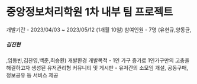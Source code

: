 # 중앙정보처리학원 1차 내부 팀 프로젝트
개발기간 - 2023/04/03 ~ 2023/05/12 (1개월 10일)
참여인원 - 7명 (유현규,양동균,<h5>김진현</h5>,임동빈,김찬영,백준,최승환)
개발환경 
개발목적 - 1인 가구 증가로 1인가구만의 고충을 해결하고자 생성된 유저관리형 커뮤니티 및 게시판 - 유저간의 소모임 개설, 공동구매, 정보공유 등 서비스 제공

